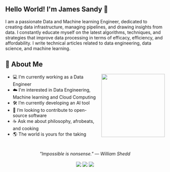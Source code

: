 ## Hello World! I'm James Sandy 👋

I am a passionate Data and Machine learning Engineer, dedicated to creating data infrastructure, managing pipelines, and drawing insights from data. I constantly educate myself on the latest algorithms, techniques, and strategies that improve data processing in terms of efficacy, efficiency, and affordability. I write technical articles related to data engineering, data science, and machine learning.
## 📘 About Me

<img src="sus.png" height="200" align="right">

- 💻 I’m currently working as a Data Engineer
- ☁️ I'm interested in Data Engineering, Machine learning and Cloud Computing 
- 🛠️ I’m currently developing an AI tool
- 📂 I’m looking to contribute to open-source software
- ☕ Ask me about philosophy, afrobeats, and cooking
- 🌎 The world is yours for the taking
#
<p align="center">
   <i>"Impossible is nonsense." — William Shedd
</i>
   
<br>
<br>
<a target="_blank" href="https://www.linkedin.com/in/james-sandy-37603715a/"><img src="https://img.shields.io/badge/-LinkedIn-0077B5?style=for-the-badge&logo=Linkedin&logoColor=white"></img></a>
<a target="_blank" href="mailto:mondaysandy3@gmail.com"><img src="https://img.shields.io/badge/-Email-D14836?style=for-the-badge&logo=Gmail&logoColor=white"></img></a>
<a target="_blank" href="https://www.jammie.bio/"><img src="https://img.shields.io/badge/-resume-003366?style=for-the-badge&logo=iCloud&logoColor=white"></img></a>
<br>

</p>       
